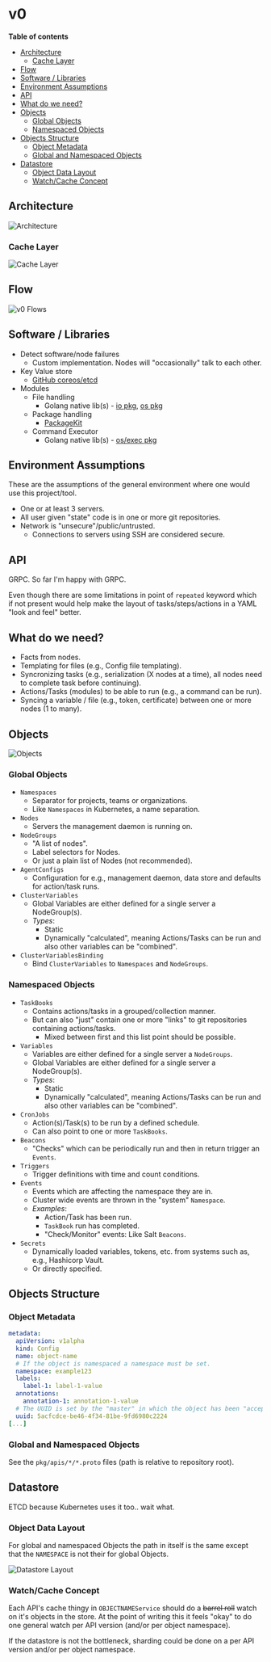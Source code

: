 # v0

**Table of contents**

<!-- TOC depthFrom:2 depthTo:6 withLinks:1 updateOnSave:1 orderedList:0 -->

- [Architecture](#architecture)
	- [Cache Layer](#cache-layer)
- [Flow](#flow)
- [Software / Libraries](#software-libraries)
- [Environment Assumptions](#environment-assumptions)
- [API](#api)
- [What do we need?](#what-do-we-need)
- [Objects](#objects)
	- [Global Objects](#global-objects)
	- [Namespaced Objects](#namespaced-objects)
- [Objects Structure](#objects-structure)
	- [Object Metadata](#object-metadata)
	- [Global and Namespaced Objects](#global-and-namespaced-objects)
- [Datastore](#datastore)
	- [Object Data Layout](#object-data-layout)
	- [Watch/Cache Concept](#watchcache-concept)

<!-- /TOC -->

## Architecture

![Architecture](v0.1/architecture.png)

### Cache Layer

![Cache Layer](v0.1/cache-layer.png)

## Flow

![v0 Flows](v0.1/flow.mmd.png)

## Software / Libraries

- Detect software/node failures
    - Custom implementation. Nodes will "occasionally" talk to each other.
- Key Value store
    - [GitHub coreos/etcd](https://github.com/coreos/etcd)
- Modules
    - File handling
		- Golang native lib(s) - [io pkg](https://golang.org/pkg/io/), [os pkg](https://golang.org/pkg/os/)
    - Package handling
        - [PackageKit](https://www.freedesktop.org/software/PackageKit/)
    - Command Executor
		- Golang native lib(s) - [os/exec pkg](https://golang.org/pkg/os/exec/)

## Environment Assumptions

These are the assumptions of the general environment where one would use this project/tool.

* One or at least 3 servers.
* All user given "state" code is in one or more git repositories.
* Network is "unsecure"/public/untrusted.
    * Connections to servers using SSH are considered secure.

## API

GRPC. So far I'm happy with GRPC.

Even though there are some limitations in point of `repeated` keyword which if not present would help make the layout of tasks/steps/actions in a YAML "look and feel" better.

## What do we need?

* Facts from nodes.
* Templating for files (e.g., Config file templating).
* Syncronizing tasks (e.g., serialization (X nodes at a time), all nodes need to complete task before continuing).
* Actions/Tasks (modules) to be able to run (e.g., a command can be run).
* Syncing a variable / file (e.g., token, certificate) between one or more nodes (1 to many).

## Objects

![Objects](v0.1/objects.png)

### Global Objects

* `Namespaces`
	* Separator for projects, teams or organizations.
	* Like `Namespaces` in Kubernetes, a name separation.
* `Nodes`
	* Servers the management daemon is running on.
* `NodeGroups`
    * "A list of nodes".
    * Label selectors for Nodes.
    * Or just a plain list of Nodes (not recommended).
* `AgentConfigs`
    * Configuration for e.g., management daemon, data store and defaults for action/task runs.
* `ClusterVariables`
    * Global Variables are either defined for a single server a NodeGroup(s).
    * _Types_:
        * Static
        * Dynamically "calculated", meaning Actions/Tasks can be run and also other variables can be "combined".
* `ClusterVariablesBinding`
	* Bind `ClusterVariables` to `Namespaces` and `NodeGroups`.

### Namespaced Objects

* `TaskBooks`
    * Contains actions/tasks in a grouped/collection manner.
	* But can also "just" contain one or more "links" to git repositories containing actions/tasks.
		* Mixed between first and this list point should be possible.
* `Variables`
    * Variables are either defined for a single server a `NodeGroups`.
	* Global Variables are either defined for a single server a NodeGroup(s).
    * _Types_:
        * Static
        * Dynamically "calculated", meaning Actions/Tasks can be run and also other variables can be "combined".
* `CronJobs`
    * Action(s)/Task(s) to be run by a defined schedule.
    * Can also point to one or more `TaskBooks`.
* `Beacons`
    * "Checks" which can be periodically run and then in return trigger an `Events`.
* `Triggers`
    * Trigger definitions with time and count conditions.
* `Events`
    * Events which are affecting the namespace they are in.
	* Cluster wide events are thrown in the "system" `Namespace`.
    * _Examples_:
        * Action/Task has been run.
        * `TaskBook` run has completed.
        * "Check/Monitor" events: Like Salt `Beacons`.
* `Secrets`
	* Dynamically loaded variables, tokens, etc. from systems such as, e.g., Hashicorp Vault.
	* Or directly specified.

## Objects Structure

### Object Metadata

```yaml
metadata:
  apiVersion: v1alpha
  kind: Config
  name: object-name
  # If the object is namespaced a namespace must be set.
  namespace: example123
  labels:
    label-1: label-1-value
  annotations:
    annotation-1: annotation-1-value
  # The UUID is set by the "master" in which the object has been "accepted".
  uuid: 5acfcdce-be46-4f34-81be-9fd6980c2224
[...]
```

### Global and Namespaced Objects

See the `pkg/apis/*/*.proto` files (path is relative to repository root).

## Datastore

ETCD because Kubernetes uses it too.. wait what.

### Object Data Layout

For global and namespaced Objects the path in itself is the same except that the `NAMESPACE` is not their for global Objects.

![Datastore Layout](v0.1/datastore-layout.mmd.png)

### Watch/Cache Concept

Each API's cache thingy in `OBJECTNAMEService` should do a ~~barrel roll~~ watch on it's objects in the store.
At the point of writing this it feels "okay" to do one general watch per API version (and/or per object namespace).

If the datastore is not the bottleneck, sharding could be done on a per API version and/or per object namespace.
